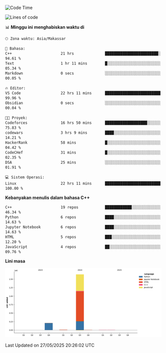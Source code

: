 <!--START_SECTION:waka-->
![Code Time](http://img.shields.io/badge/Code%20Time-242%20hrs%2028%20mins-blue)

![Lines of code](https://img.shields.io/badge/Sejak%20Hello%20World%20aku%20telah%20menulis-1.9%20million%20baris%20kode-blue)

📊 **Minggu ini menghabiskan waktu di** 

```text
🕑︎ Zona waktu: Asia/Makassar

💬 Bahasa: 
C++                      21 hrs              ████████████████████████░   94.61 % 
Text                     1 hr 11 mins        █░░░░░░░░░░░░░░░░░░░░░░░░   05.34 % 
Markdown                 0 secs              ░░░░░░░░░░░░░░░░░░░░░░░░░   00.05 % 

🔥 Editor: 
VS Code                  22 hrs 11 mins      █████████████████████████   99.96 % 
Obsidian                 0 secs              ░░░░░░░░░░░░░░░░░░░░░░░░░   00.04 % 

🐱‍💻 Proyek: 
Codeforces               16 hrs 50 mins      ███████████████████░░░░░░   75.83 % 
codewars                 3 hrs 9 mins        ████░░░░░░░░░░░░░░░░░░░░░   14.21 % 
HackerRank               58 mins             █░░░░░░░░░░░░░░░░░░░░░░░░   04.42 % 
CodeCHef                 31 mins             █░░░░░░░░░░░░░░░░░░░░░░░░   02.35 % 
DSA                      25 mins             ░░░░░░░░░░░░░░░░░░░░░░░░░   01.91 % 

💻 Sistem Operasi: 
Linux                    22 hrs 11 mins      █████████████████████████   100.00 % 
```

**Kebanyakan menulis dalam bahasa C++** 

```text
C++                      19 repos            ████████████░░░░░░░░░░░░░   46.34 % 
Python                   6 repos             ████░░░░░░░░░░░░░░░░░░░░░   14.63 % 
Jupyter Notebook         6 repos             ████░░░░░░░░░░░░░░░░░░░░░   14.63 % 
HTML                     5 repos             ███░░░░░░░░░░░░░░░░░░░░░░   12.20 % 
JavaScript               4 repos             ██░░░░░░░░░░░░░░░░░░░░░░░   09.76 % 
```



**Lini masa**

![Lines of Code chart](https://raw.githubusercontent.com/yusuf601/yusuf601/main/assets/bar_graph.png)


 Last Updated on 27/05/2025 20:26:02 UTC
<!--END_SECTION:waka-->
